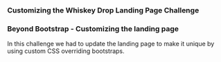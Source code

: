 ### Customizing the Whiskey Drop Landing Page Challenge 

### Beyond Bootstrap - Customizing the landing page

In this challenge we had to update the landing page to make it unique by using custom CSS overriding bootstraps.